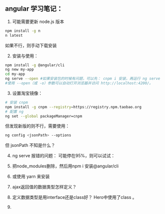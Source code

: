 ## angular 学习笔记：
1. 可能需要更新 node.js 版本
```sh
npm install -g n 
n latest
```
如果不行，则手动下载安装

2. 安装与使用：
```sh
npm install -g @angular/cli
ng new my-app
cd my-app
ng serve --open #如果安装包的时候有问题，可以先： cnpm i 安装，再运行 ng serve
#使用 --open（或 -o）参数可以自动打开浏览器并访问 http://localhost:4200/。

```

3. 设置淘宝镜像：
```sh
# 安装 cnpm
npm install -g cnpm --registry=https://registry.npm.taobao.org
# 配置 ng
ng set --global packageManager=cnpm 
```
但发现新版的则不行，需要使用：
```sh
ng config <jsonPath> --options
```
但 jsonPath 不知是什么？

4. ng serve 报错的问题：
  可能停在95%，则可以试试：

  1. 把node_modules删除，然后用npm i 安装@angular/cli
  2. 或使用 yarn 来安装

5. ajax返回值的数据类型怎样定义？

6. 定义数据类型是用interface还是class好？ Hero中使用了class 。

7. 

